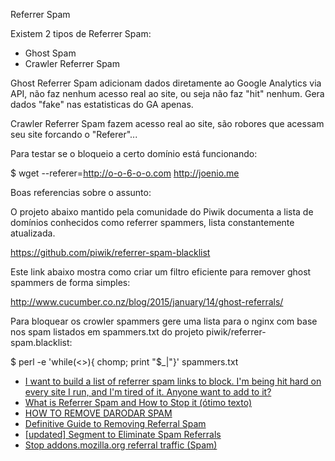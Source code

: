 Referrer Spam

Existem 2 tipos de Referrer Spam:

* Ghost Spam
* Crawler Referrer Spam

Ghost Referrer Spam adicionam dados diretamente ao Google Analytics via API,
não faz nenhum acesso real ao site, ou seja não faz "hit" nenhum. Gera
dados "fake" nas estatisticas do GA apenas.

Crawler Referrer Spam fazem acesso real ao site, são robores que acessam seu site
forcando o "Referer"...

Para testar se o bloqueio a certo domínio está funcionando:

$ wget --referer=http://o-o-6-o-o.com http://joenio.me

Boas referencias sobre o assunto:

O projeto abaixo mantido pela comunidade do Piwik documenta a lista de domínios
conhecidos como referrer spammers, lista constantemente atualizada.

https://github.com/piwik/referrer-spam-blacklist

Este link abaixo mostra como criar um filtro eficiente para remover ghost
spammers de forma simples:

http://www.cucumber.co.nz/blog/2015/january/14/ghost-referrals/

Para bloquear os crowler spammers gere uma lista para o nginx com base nos
spam listados em spammers.txt do projeto piwik/referrer-spam.blacklist:

   $ perl -e 'while(<>){ chomp; print "$_|"}' spammers.txt

* [I want to build a list of referrer spam links to block. I'm being hit hard
  on every site I run, and I'm tired of it. Anyone want to add to it?][reddit]
* [What is Referrer Spam and How to Stop it (ótimo texto)][ohow]
* [HOW TO REMOVE DARODAR SPAM][alexzerbach]
* [Definitive Guide to Removing Referral Spam][analyticsedge-2014]
* [[updated] Segment to Eliminate Spam Referrals][analyticsedge-2015]
* [Stop addons.mozilla.org referral traffic (Spam)][stop-addons-mozilla]

[reddit]: http://www.reddit.com/r/Wordpress/comments/2qteln/i_want_to_build_a_list_of_referrer_spam_links_to/
[ohow]: http://www.ohow.co/block-referrer-spam-list/
[alexzerbach]: http://alexzerbach.com/how-to-remove-darodar-spam/
[analyticsedge-2014]: http://www.analyticsedge.com/2014/12/removing-referral-spam-google-analytics/
[analyticsedge-2015]: http://www.analyticsedge.com/2015/01/advanced-segment-eliminate-spam-referrals/
[stop-addons-mozilla]: http://www.ohow.co/stop-addons-mozilla-org-referral-traffic-spam/
